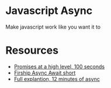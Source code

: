 # Javascript Async 

Make javascript work like you want it to

# Resources
- [Promises at a high level, 100 seconds](https://www.youtube.com/watch?v=RvYYCGs45L4)
- [Firship Async Await short](https://www.youtube.com/shorts/ITogH7lJTyE)
- [Full explantion, 12 minutes of async](https://www.youtube.com/watch?v=vn3tm0quoqE&t=2s)
